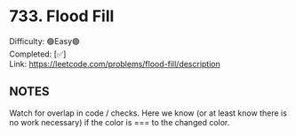 # 733. Flood Fill

Difficulty: 🟢Easy🟢 \
Completed: [✅] \
Link: https://leetcode.com/problems/flood-fill/description

## NOTES

Watch for overlap in code / checks. Here we know (or at least know there is no work necessary) if the color is === to the changed color. 